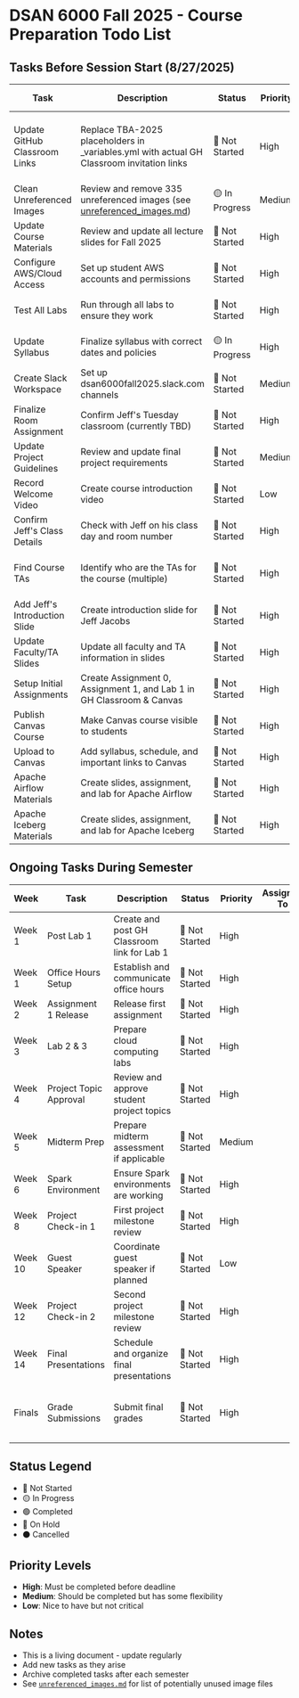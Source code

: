 # DSAN 6000 Fall 2025 - Course Preparation Todo List

## Tasks Before Session Start (8/27/2025)

| Task | Description | Status | Priority | Assigned To | Due Date | Notes |
|------|-------------|---------|-----------|-------------|----------|-------|
| Update GitHub Classroom Links | Replace TBA-2025 placeholders in _variables.yml with actual GH Classroom invitation links | 🔴 Not Started | High | | 8/20/2025 | Need to create assignments in GH Classroom first |
| Clean Unreferenced Images | Review and remove 335 unreferenced images (see [unreferenced_images.md](unreferenced_images.md)) | 🟡 In Progress | Medium | Amit | 8/15/2025 | Moved to todo/to-be-deleted folder |
| Update Course Materials | Review and update all lecture slides for Fall 2025 | 🔴 Not Started | High | | 8/20/2025 | Focus on new technologies and tools |
| Configure AWS/Cloud Access | Set up student AWS accounts and permissions | 🔴 Not Started | High | Amit | 8/25/2025 | Coordinate with IT |
| Test All Labs | Run through all labs to ensure they work | 🔴 Not Started | High | | 8/22/2025 | Especially cloud-based labs |
| Update Syllabus | Finalize syllabus with correct dates and policies | 🟡 In Progress | High | | 8/15/2025 | Schedule already updated |
| Create Slack Workspace | Set up dsan6000fall2025.slack.com channels | 🔴 Not Started | Medium | | 8/20/2025 | |
| Finalize Room Assignment | Confirm Jeff's Tuesday classroom (currently TBD) | 🔴 Not Started | High | Jeff | 8/10/2025 | Contact registrar |
| Update Project Guidelines | Review and update final project requirements | 🔴 Not Started | Medium | | 8/20/2025 | |
| Record Welcome Video | Create course introduction video | 🔴 Not Started | Low | | 8/25/2025 | Optional but recommended |
| Confirm Jeff's Class Details | Check with Jeff on his class day and room number | 🔴 Not Started | High | Jeff | 8/05/2025 | Currently shows Tuesday TBD |
| Find Course TAs | Identify who are the TAs for the course (multiple) | 🔴 Not Started | High | | 8/10/2025 | Need to update in slides once confirmed |
| Add Jeff's Introduction Slide | Create introduction slide for Jeff Jacobs | 🔴 Not Started | High | Jeff | 8/15/2025 | Add to 01-slides.qmd |
| Update Faculty/TA Slides | Update all faculty and TA information in slides | 🔴 Not Started | High | | 8/15/2025 | After confirming TA assignments |
| Setup Initial Assignments | Create Assignment 0, Assignment 1, and Lab 1 in GH Classroom & Canvas | 🔴 Not Started | High | | 8/20/2025 | |
| Publish Canvas Course | Make Canvas course visible to students | 🔴 Not Started | High | | 8/25/2025 | After all content is ready |
| Upload to Canvas | Add syllabus, schedule, and important links to Canvas | 🔴 Not Started | High | | 8/25/2025 | |
| Apache Airflow Materials | Create slides, assignment, and lab for Apache Airflow | 🔴 Not Started | High | Jeff | 8/20/2025 | Week 10 content |
| Apache Iceberg Materials | Create slides, assignment, and lab for Apache Iceberg | 🔴 Not Started | High | Amit | 8/20/2025 | Week 9 content |

## Ongoing Tasks During Semester

| Week | Task | Description | Status | Priority | Assigned To | Notes |
|------|------|-------------|---------|-----------|-------------|-------|
| Week 1 | Post Lab 1 | Create and post GH Classroom link for Lab 1 | 🔴 Not Started | High | | |
| Week 1 | Office Hours Setup | Establish and communicate office hours | 🔴 Not Started | High | | |
| Week 2 | Assignment 1 Release | Release first assignment | 🔴 Not Started | High | | |
| Week 3 | Lab 2 & 3 | Prepare cloud computing labs | 🔴 Not Started | High | | |
| Week 4 | Project Topic Approval | Review and approve student project topics | 🔴 Not Started | High | | |
| Week 5 | Midterm Prep | Prepare midterm assessment if applicable | 🔴 Not Started | Medium | | |
| Week 6 | Spark Environment | Ensure Spark environments are working | 🔴 Not Started | High | | |
| Week 8 | Project Check-in 1 | First project milestone review | 🔴 Not Started | High | | |
| Week 10 | Guest Speaker | Coordinate guest speaker if planned | 🔴 Not Started | Low | | Optional |
| Week 12 | Project Check-in 2 | Second project milestone review | 🔴 Not Started | High | | |
| Week 14 | Final Presentations | Schedule and organize final presentations | 🔴 Not Started | High | | |
| Finals | Grade Submissions | Submit final grades | 🔴 Not Started | High | | Due 12/22 for graduating, 12/29 for others |

## Status Legend
- 🔴 Not Started
- 🟡 In Progress  
- 🟢 Completed
- 🔵 On Hold
- ⚫ Cancelled

## Priority Levels
- **High**: Must be completed before deadline
- **Medium**: Should be completed but has some flexibility
- **Low**: Nice to have but not critical

## Notes
- This is a living document - update regularly
- Add new tasks as they arise
- Archive completed tasks after each semester
- See [`unreferenced_images.md`](unreferenced_images.md) for list of potentially unused image files